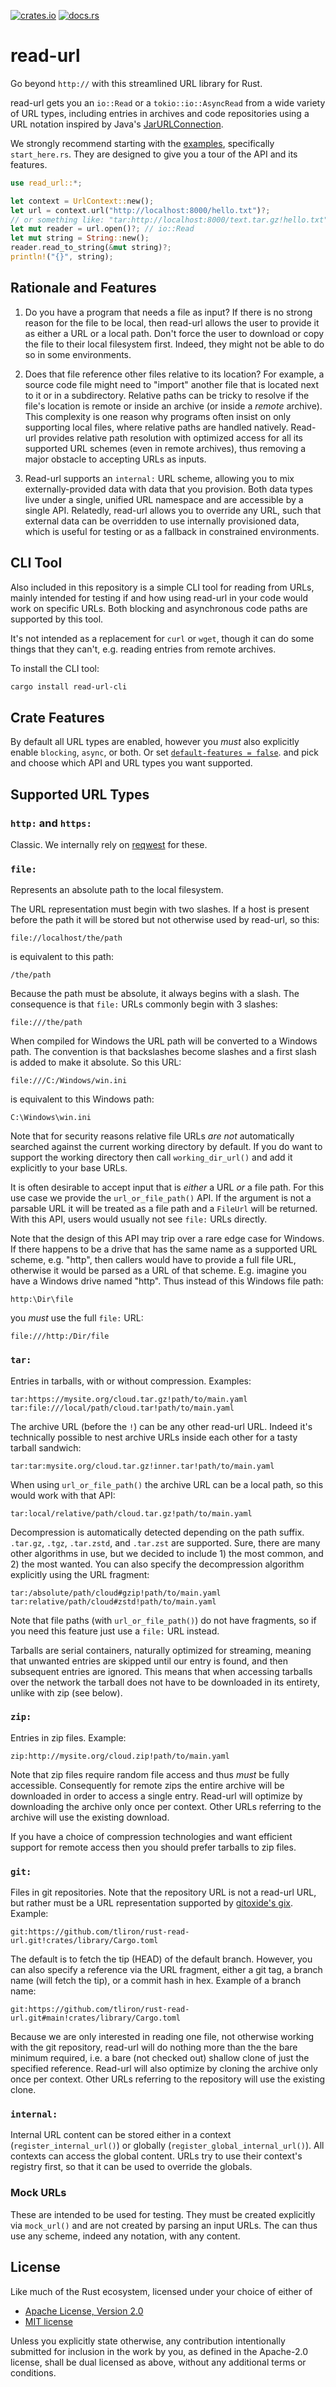 [![crates.io](https://img.shields.io/crates/v/read-url?color=%23227700)](https://crates.io/crates/read-url)
[![docs.rs](https://img.shields.io/badge/docs.rs-latest?color=grey)](https://docs.rs/read-url/latest/read_url/)

read-url
========

Go beyond `http://` with this streamlined URL library for Rust.

read-url gets you an `io::Read` or a `tokio::io::AsyncRead` from a wide variety of URL types,
including entries in archives and code repositories using a URL notation inspired by Java's
[JarURLConnection](https://docs.oracle.com/en/java/javase/11/docs/api/java.base/java/net/JarURLConnection.html).

We strongly recommend starting with the
[examples](https://github.com/tliron/rust-read-url/tree/main/crates/library/examples),
specifically `start_here.rs`. They are designed to give you a tour of the API and its features.

```rust
use read_url::*;

let context = UrlContext::new();
let url = context.url("http://localhost:8000/hello.txt")?;
// or something like: "tar:http://localhost:8000/text.tar.gz!hello.txt"
let mut reader = url.open()?; // io::Read
let mut string = String::new();
reader.read_to_string(&mut string)?;
println!("{}", string);
```

Rationale and Features
----------------------

1) Do you have a program that needs a file as input? If there is no strong reason for the file
   to be local, then read-url allows the user to provide it as either a URL or a local path.
   Don't force the user to download or copy the file to their local filesystem first. Indeed, they
   might not be able to do so in some environments.

2) Does that file reference other files relative to its location? For example, a source code
   file might need to "import" another file that is located next to it or in a subdirectory.
   Relative paths can be tricky to resolve if the file's location is remote or inside an archive
   (or inside a *remote* archive). This complexity is one reason why programs often insist on only
   supporting local files, where relative paths are handled natively. Read-url provides relative
   path resolution with optimized access for all its supported URL schemes (even in remote
   archives), thus removing a major obstacle to accepting URLs as inputs.

3) Read-url supports an `internal:` URL scheme, allowing you to mix externally-provided data with
   data that you provision. Both data types live under a single, unified URL namespace and are
   accessible by a single API. Relatedly, read-url allows you to override any URL, such that
   external data can be overridden to use internally provisioned data, which is useful for testing
   or as a fallback in constrained environments.

CLI Tool
--------

Also included in this repository is a simple CLI tool for reading from URLs, mainly intended for
testing if and how using read-url in your code would work on specific URLs. Both blocking and
asynchronous code paths are supported by this tool.

It's not intended as a replacement for `curl` or `wget`, though it can do some things that they
can't, e.g. reading entries from remote archives.

To install the CLI tool:

```sh
cargo install read-url-cli
```

Crate Features
--------------

By default all URL types are enabled, however you *must* also explicitly enable `blocking`, `async`,
or both. Or set [`default-features = false`](https://doc.rust-lang.org/cargo/reference/features.html#dependency-features).
and pick and choose which API and URL types you want supported.

Supported URL Types
-------------------

### `http:` and `https:`

Classic. We internally rely on [reqwest](https://github.com/seanmonstar/reqwest) for
these.

### `file:`

Represents an absolute path to the local filesystem.

The URL representation must begin with two slashes. If a host is present before the path it
will be stored but not otherwise used by read-url, so this:

    file://localhost/the/path

is equivalent to this path:

    /the/path

Because the path must be absolute, it always begins with a slash. The consequence is that
`file:` URLs commonly begin with 3 slashes:

    file:///the/path

When compiled for Windows the URL path will be converted to a Windows path. The convention
is that backslashes become slashes and a first slash is added to make it absolute. So this
URL:

    file:///C:/Windows/win.ini

is equivalent to this Windows path:

    C:\Windows\win.ini

Note that for security reasons relative file URLs *are not* automatically searched against the
current working directory by default. If you do want to support the working directory then
call `working_dir_url()` and add it explicitly to your base URLs.

It is often desirable to accept input that is *either* a URL *or* a file path. For this
use case we provide the `url_or_file_path()` API. If the argument is not a parsable URL it
will be treated as a file path and a `FileUrl` will be returned. With this API, users would
usually not see `file:` URLs directly.

Note that the design of this API may trip over a rare edge case for Windows. If there happens
to be a drive that has the same name as a supported URL scheme, e.g. "http", then callers would
have to provide a full file URL, otherwise it would be parsed as a URL of that scheme. E.g.
imagine you have a Windows drive named "http". Thus instead of this Windows file path:

    http:\Dir\file

you *must* use the full `file:` URL:

    file:///http:/Dir/file

### `tar:`

Entries in tarballs, with or without compression. Examples:

    tar:https://mysite.org/cloud.tar.gz!path/to/main.yaml
    tar:file:///local/path/cloud.tar!path/to/main.yaml

The archive URL (before the `!`) can be any other read-url URL. Indeed it's technically
possible to nest archive URLs inside each other for a tasty tarball sandwich:

    tar:tar:mysite.org/cloud.tar.gz!inner.tar!path/to/main.yaml

When using `url_or_file_path()` the archive URL can be a local path, so this would work
with that API:

    tar:local/relative/path/cloud.tar.gz!path/to/main.yaml

Decompression is automatically detected depending on the path suffix. `.tar.gz`,
`.tgz`, `.tar.zstd`, and `.tar.zst` are supported. Sure, there are many other
algorithms in use, but we decided to include 1) the most common, and 2) the most wanted.
You can also specify the decompression algorithm explicitly using the URL fragment:

    tar:/absolute/path/cloud#gzip!path/to/main.yaml
    tar:relative/path/cloud#zstd!path/to/main.yaml

Note that file paths (with `url_or_file_path()`) do not have fragments, so if you need
this feature just use a `file:` URL instead.

Tarballs are serial containers, naturally optimized for streaming, meaning that unwanted
entries are skipped until our entry is found, and then subsequent entries are ignored. This
means that when accessing tarballs over the network the tarball does not have to be
downloaded in its entirety, unlike with zip (see below).

### `zip:`

Entries in zip files. Example:

    zip:http://mysite.org/cloud.zip!path/to/main.yaml

Note that zip files require random file access and thus *must* be fully accessible.
Consequently for remote zips the entire archive will be downloaded in order to access a
single entry. Read-url will optimize by downloading the archive only once per context.
Other URLs referring to the archive will use the existing download.

If you have a choice of compression technologies and want efficient support for
remote access then you should prefer tarballs to zip files.

### `git:`

Files in git repositories. Note that the repository URL is not a read-url URL, but rather
must be a URL representation supported by
[gitoxide's gix](https://github.com/GitoxideLabs/gitoxide). Example:

    git:https://github.com/tliron/rust-read-url.git!crates/library/Cargo.toml

The default is to fetch the tip (HEAD) of the default branch. However, you can also
specify a reference via the URL fragment, either a git tag, a branch name (will fetch
the tip), or a commit hash in hex. Example of a branch name:

    git:https://github.com/tliron/rust-read-url.git#main!crates/library/Cargo.toml

Because we are only interested in reading one file, not otherwise working with the git
repository, read-url will do nothing more than the the bare minimum required, i.e. a
bare (not checked out) shallow clone of just the specified reference. Read-url will
also optimize by cloning the archive only once per context. Other URLs referring to the
repository will use the existing clone.

### `internal:`

Internal URL content can be stored either in a context (`register_internal_url()`) or
globally (`register_global_internal_url()`). All contexts can access the global content.
URLs try to use their context's registry first, so that it can be used to override the
globals.

### Mock URLs

These are intended to be used for testing. They must be created explicitly via
`mock_url()` and are not created by parsing an input URLs. The can thus use any scheme,
indeed any notation, with any content.

License
-------

Like much of the Rust ecosystem, licensed under your choice of either of

* [Apache License, Version 2.0](LICENSE-APACHE)
* [MIT license](LICENSE-MIT)

Unless you explicitly state otherwise, any contribution intentionally submitted for inclusion in
the work by you, as defined in the Apache-2.0 license, shall be dual licensed as above, without any
additional terms or conditions.
